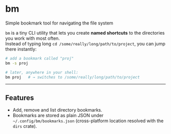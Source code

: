 # bm
Simple bookmark tool for navigating the file system

`bm` is a tiny CLI utility that lets you create **named shortcuts** to the
directories you work with most often.  
Instead of typing long `cd /some/really/long/path/to/project`, you can jump
there instantly:
```bash
# add a bookmark called "proj"
bm -s proj

# later, anywhere in your shell:
bm proj   # → switches to /some/really/long/path/to/project
```
---

## Features

* Add, remove and list directory bookmarks.
* Bookmarks are stored as plain JSON under `~/.config/bm/bookmarks.json`
  (cross-platform location resolved with the `dirs` crate).

